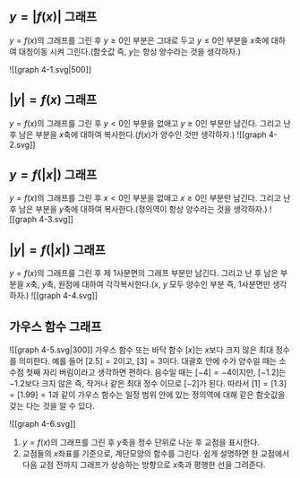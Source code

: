 ## $y=|f(x)|$ 그래프
$y=f(x)$의 그래프를 그린 후 $y \ge 0$인 부분은 그대로 두고 $y \le 0$인 부분을 $x$축에 대하여 대칭이동 시켜 그린다.(함숫값 즉, $y$는 항상 양수라는 것을 생각하자.)

![[graph 4-1.svg|500]]
## $|y|=f(x)$ 그래프
$y=f(x)$의 그래프를 그린 후 $y<0$인 부분을 없애고 $y \ge 0$인 부분만 남긴다. 그리고 난 후 남은 부분을 $x$축에 대하여 복사한다.($f(x)$가 양수인 것만 생각하자.)
![[graph 4-2.svg]]
## $y=f(|x|)$ 그래프
$y=f(x)$의 그래프를 그린 후 $x<0$인 부분을 없애고 $x \ge 0$인 부분만 남긴다. 그리고 난 후 남은 부분을 $y$축에 대하여 복사한다.(정의역이 항상 양수라는 것을 생각하자.)
![[graph 4-3.svg]]
## $|y|=f(|x|)$ 그래프
$y=f(x)$의 그래프를 그린 후 제 $1$사분면의 그래프 부분만 남긴다. 그리고 난 후 남은 부분을 $x$축, $y$축, 원점에 대하여 각각복사한다.($x,~y$ 모두 양수인 부분 즉, $1$사분면만 생각하자.)
![[graph 4-4.svg]]

## 가우스 함수 그래프
![[graph 4-5.svg|300]]
가우스 함수 또는 바닥 함수 $[x]$는 $x$보다 크지 않은 최대 정수를 의미한다. 예를 들어 $[2.5]=2$이고, $[3]=3$이다. 대괄호 안에 수가 양수일 때는 소수점 첫째 자리 버림이라고 생각하면 편하다. 음수일 때는 $[-4]=-4$이지만, $[-1.2]$는 $-1.2$보다 크지 않은 즉, 작거나 같은 최대 정수 이므로 $[-2]$가 된다. 따라서 $[1]=[1.3]=[1.99]=1$과 같이 가우스 함수는 일정 범위 안에 있는 정의역에 대해 같은 함숫값을 갖는 다는 것을 알 수 있다.

![[graph 4-6.svg]]

1. $y=f(x)$의 그래프를 그린 후 $y$축을 정수 단위로 나눈 후 교점을 표시한다.
2. 교점들의 $x$좌표를 기준으로, 계단모양의 함수를 그린다. 쉽게 설명하면 한 교점에서 다음 교점 전까지 그래프가 상승하는 방향으로 $x$축과 평행한 선을 그려준다.